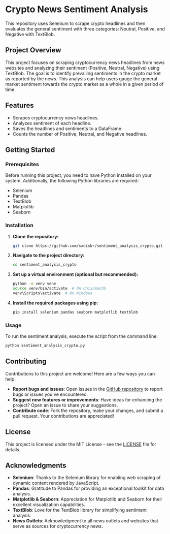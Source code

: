 # Crypto News Sentiment Analysis

This repository uses Selenium to scrape crypto headlines and then evaluates the general sentiment with three categories: Neutral, Positive, and Negative with TextBlob.

## Project Overview

This project focuses on scraping cryptocurrency news headlines from news websites and analyzing their sentiment (Positive, Neutral, Negative) using TextBlob. The goal is to identify prevailing sentiments in the crypto market as reported by the news. This analysis can help users gauge the general market sentiment towards the crypto market as a whole in a given period of time.

## Features

- Scrapes cryptocurrency news headlines.
- Analyzes sentiment of each headline.
- Saves the headlines and sentiments to a DataFrame.
- Counts the number of Positive, Neutral, and Negative headlines.

## Getting Started

### Prerequisites

Before running this project, you need to have Python installed on your system. Additionally, the following Python libraries are required:

- Selenium
- Pandas
- TextBlob
- Matplotlib
- Seaborn

### Installation

1. **Clone the repository:**

    ```sh
    git clone https://github.com/sxdisbr/sentiment_analysis_crypto.git
    ```

2. **Navigate to the project directory:**

    ```sh
    cd sentiment_analysis_crypto
    ```

3. **Set up a virtual environment (optional but recommended):**

    ```sh
    python -m venv venv
    source venv/bin/activate  # On Unix/macOS
    venv\Scripts\activate  # On Windows
    ```

4. **Install the required packages using pip:**

    ```sh
    pip install selenium pandas seaborn matplotlib textblob
    ```

### Usage

To run the sentiment analysis, execute the script from the command line:

```sh
python sentiment_analysis_crypto.py
```

## Contributing

Contributions to this project are welcome! Here are a few ways you can help:

- **Report bugs and issues**: Open issues in the [GitHub repository](https://github.com/sxdisbr/sentiment_analysis_crypto/issues) to report bugs or issues you've encountered.
- **Suggest new features or improvements**: Have ideas for enhancing the project? Open an issue to share your suggestions.
- **Contribute code**: Fork the repository, make your changes, and submit a pull request. Your contributions are appreciated!

## License

This project is licensed under the MIT License - see the [LICENSE](LICENSE.md) file for details.

## Acknowledgments

- **Selenium**: Thanks to the Selenium library for enabling web scraping of dynamic content rendered by JavaScript.
- **Pandas**: Gratitude to Pandas for providing an exceptional toolkit for data analysis.
- **Matplotlib & Seaborn**: Appreciation for Matplotlib and Seaborn for their excellent visualization capabilities.
- **TextBlob**: Love for the TextBlob library for simplifying sentiment analysis.
- **News Outlets**: Acknowledgment to all news outlets and websites that serve as sources for cryptocurrency news.
